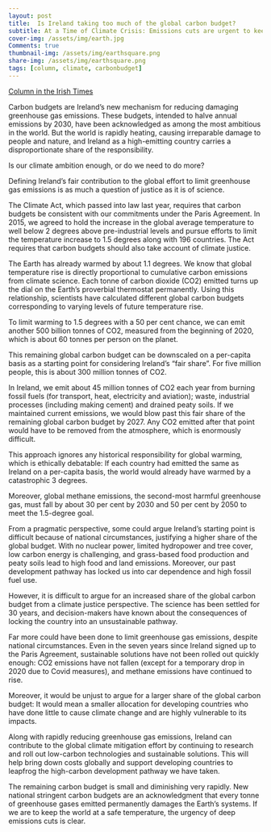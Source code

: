 ```yaml
---
layout: post
title:  Is Ireland taking too much of the global carbon budget?
subtitle: At a Time of Climate Crisis: Emissions cuts are urgent to keep Earth at safe temperature
cover-img: /assets/img/earth.jpg
Comments: true
thumbnail-img: /assets/img/earthsquare.png
share-img: /assets/img/earthsquare.png
tags: [column, climate, carbonbudget]
---
```


[Column in the Irish Times](https://www.irishtimes.com/news/science/is-ireland-taking-too-much-of-the-global-carbon-budget-1.4838187)

Carbon budgets are Ireland’s new mechanism for reducing damaging greenhouse gas emissions. These budgets, intended to halve annual emissions by 2030, have been acknowledged as among the most ambitious in the world. But the world is rapidly heating, causing irreparable damage to people and nature, and Ireland as a high-emitting country carries a disproportionate share of the responsibility.

Is our climate ambition enough, or do we need to do more?

Defining Ireland’s fair contribution to the global effort to limit greenhouse gas emissions is as much a question of justice as it is of science.

The Climate Act, which passed into law last year, requires that carbon budgets be consistent with our commitments under the Paris Agreement. In 2015, we agreed to hold the increase in the global average temperature to well below 2 degrees above pre-industrial levels and pursue efforts to limit the temperature increase to 1.5 degrees along with 196 countries. The Act requires that carbon budgets should also take account of climate justice.

The Earth has already warmed by about 1.1 degrees. We know that global temperature rise is directly proportional to cumulative carbon emissions from climate science. Each tonne of carbon dioxide (CO2) emitted turns up the dial on the Earth’s proverbial thermostat permanently. Using this relationship, scientists have calculated different global carbon budgets corresponding to varying levels of future temperature rise.

To limit warming to 1.5 degrees with a 50 per cent chance, we can emit another 500 billion tonnes of CO2, measured from the beginning of 2020, which is about 60 tonnes per person on the planet.

This remaining global carbon budget can be downscaled on a per-capita basis as a starting point for considering Ireland’s “fair share”. For five million people, this is about 300 million tonnes of CO2.

In Ireland, we emit about 45 million tonnes of CO2 each year from burning fossil fuels (for transport, heat, electricity and aviation); waste, industrial processes (including making cement) and drained peaty soils. If we maintained current emissions, we would blow past this fair share of the remaining global carbon budget by 2027. Any CO2 emitted after that point would have to be removed from the atmosphere, which is enormously difficult.

This approach ignores any historical responsibility for global warming, which is ethically debatable: If each country had emitted the same as Ireland on a per-capita basis, the world would already have warmed by a catastrophic 3 degrees.

Moreover, global methane emissions, the second-most harmful greenhouse gas, must fall by about 30 per cent by 2030 and 50 per cent by 2050 to meet the 1.5-degree goal.

From a pragmatic perspective, some could argue Ireland’s starting point is difficult because of national circumstances, justifying a higher share of the global budget. With no nuclear power, limited hydropower and tree cover, low carbon energy is challenging, and grass-based food production and peaty soils lead to high food and land emissions. Moreover, our past development pathway has locked us into car dependence and high fossil fuel use.

However, it is difficult to argue for an increased share of the global carbon budget from a climate justice perspective. The science has been settled for 30 years, and decision-makers have known about the consequences of locking the country into an unsustainable pathway.

Far more could have been done to limit greenhouse gas emissions, despite national circumstances. Even in the seven years since Ireland signed up to the Paris Agreement, sustainable solutions have not been rolled out quickly enough: CO2 emissions have not fallen (except for a temporary drop in 2020 due to Covid measures), and methane emissions have continued to rise.

Moreover, it would be unjust to argue for a larger share of the global carbon budget: It would mean a smaller allocation for developing countries who have done little to cause climate change and are highly vulnerable to its impacts.

Along with rapidly reducing greenhouse gas emissions, Ireland can contribute to the global climate mitigation effort by continuing to research and roll out low-carbon technologies and sustainable solutions. This will help bring down costs globally and support developing countries to leapfrog the high-carbon development pathway we have taken.

The remaining carbon budget is small and diminishing very rapidly. New national stringent carbon budgets are an acknowledgment that every tonne of greenhouse gases emitted permanently damages the Earth’s systems. If we are to keep the world at a safe temperature, the urgency of deep emissions cuts is clear.
